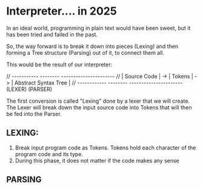 # Interpreter.... in 2025
In an ideal world, programming in plain text would have been sweet, but it has been tried and failed in the past.

So, the way forward is to break it down into pieces (Lexing) and then forming a Tree structure (Parsing) out of it, to connect them all.  

This would be the result of our interpreter:

//   -----------        --------      ----------------------
//  | Source Code | -> | Tokens | -> | Abstract Syntax Tree |
//   ------------       --------      ----------------------
				 (LEXER)        (PARSER)

The first conversion is called "Lexing" done by a lexer that we will create. The Lexer will break down the input source code into Tokens that will then be fed into the Parser.

## LEXING:
1) Break input program code as Tokens. Tokens hold each character of the program code and its type.
2) During this phase, it does not matter if the code makes any sense

## PARSING
